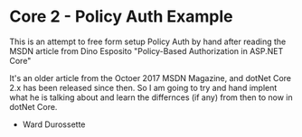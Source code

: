 # Core 2 - Policy Auth Example

This is an attempt to free form setup Policy Auth by hand after reading the MSDN article from Dino Esposito "Policy-Based Authorization in ASP.NET Core"

It's an older article from the Octoer 2017 MSDN Magazine, and dotNet Core 2.x has been released since then. 
So I am going to try and hand implent what he is talking about and learn the differnces (if any) from then to now in dotNet Core.

- Ward Durossette 